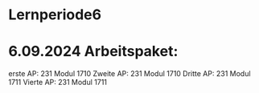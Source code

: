 # Lernperiode6

# 6.09.2024 Arbeitspaket:
erste AP: 231 Modul 1710
Zweite AP: 231 Modul 1710
Dritte AP: 231 Modul 1711
Vierte AP: 231 Modul 1711
